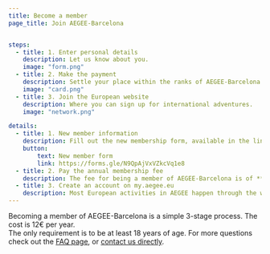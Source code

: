 ```yaml
---
title: Become a member
page_title: Join AEGEE-Barcelona


steps:
  - title: 1. Enter personal details
    description: Let us know about you.
    image: "form.png"
  - title: 2. Make the payment
    description: Settle your place within the ranks of AEGEE-Barcelona.
    image: "card.png"
  - title: 3. Join the European website
    description: Where you can sign up for international adventures.
    image: "network.png"

details:
  - title: 1. New member information
    description: Fill out the new membership form, available in the link below.<br/>We just want to know a bit about you and your motivation for joining :)
    button:
        text: New member form
        link: https://forms.gle/N9QpAjVxVZkcVq1e8
  - title: 2. Pay the annual membership fee
    description: The fee for being a member of AEGEE-Barcelona is of **12€** per year (starting on the day of the first payment).<br/>This needs to be paid by bank transfer to the AEGEE-Barcelona account (Caixa d'Enginyers, **ES06 3025 0005 8114 3328 4523**). The message of the transfer needs to be _"New member" + name and surname of the new member_ (for example, "New member Amanda López Hernández", even if another person does the transfer in your name).<br/>Once we correctly receive the payment, you will officially be a member of AEGEE-Barcelona, and you will receive a welcome e-mail.
  - title: 3. Create an account on my.aegee.eu
    description: Most European activities in AEGEE happen through the website [my.aegee.eu](https://my.aegee.eu/). If you intend to attend to European events, you will need to create an account.<br/>Once you sign up, ask to join the _body_ of AEGEE-Barcelona; if you are a member (have completed steps 1 and 2), we will accept you, so you will be able to apply to European events as a member of AEGEE-Barcelona.
---
```


Becoming a member of AEGEE-Barcelona is a simple 3-stage process. The cost is 12€ per year.
<br/>
The only requirement is to be at least 18 years of age. For more questions check out the [FAQ page](/faq), or [contact us directly](/contact).
